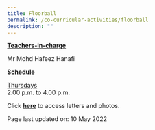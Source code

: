 ```yaml
---
title: Floorball
permalink: /co-curricular-activities/floorball
description: ""
---
```

<p><u><strong>Teachers-in-charge</strong></u></p>
<p>Mr Mohd Hafeez Hanafi</p>
<p><u><strong>Schedule</strong></u></p>
<p><u>Thursdays</u><br />2.00 p.m. to 4.00 p.m.</p>
<p>Click <a href="https://drive.google.com/drive/folders/12VfHMP_e-RXktHUPu7Qw1oLHPpvGaTJL?usp=sharing" target="_blank" rel="noopener"><strong>here</strong></a> to access letters and photos.</p>
<p>Page last updated on: 10 May 2022</p>